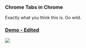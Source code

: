 ### Chrome Tabs in Chrome

Exactly what you think this is. Go wild.

### [Demo - Edited](https://jsfiddle.net/jsk8rpgf/)

![](http://adamschwartz.co/chrome-tabs/chrome-tabs.gif)
